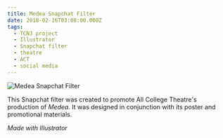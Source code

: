 ```yaml
---
title: Medea Snapchat Filter
date: 2018-02-16T03:08:00.000Z
tags:
  - TCNJ project
  - Illustrator
  - Snapchat filter
  - theatre
  - ACT
  - social media
---
```

![Medea Snapchat Filter](/assets/medea-snapchat-filter.png "Medea Snapchat Filter")

This Snapchat filter was created to promote All College Theatre's production of *Medea.* It was designed in conjunction with its poster and promotional materials.

*Made with Illustrator*